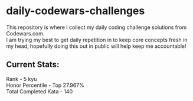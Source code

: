 # daily-codewars-challenges

This repository is where I collect my daily coding challenge solutions from Codewars.com. <br>
I am trying my best to get daily repetition in to keep core concepts fresh in my head, hopefully doing this out in public will help keep me accountable!

## Current Stats:
Rank - 5 kyu <br>
Honor Percentile - Top 27.967% <br>
Total Completed Kata - 140
